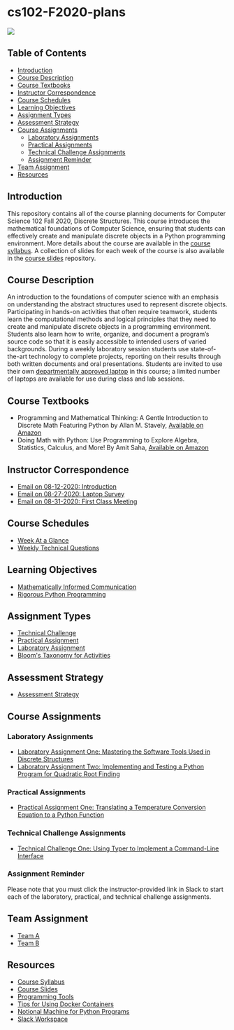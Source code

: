 # cs102-F2020-plans

![](../../workflows/build/badge.svg)

## Table of Contents

* [Introduction](#introduction)
* [Course Description](#course-description)
* [Course Textbooks](#course-textbooks)
* [Instructor Correspondence](#instructor-correspondence)
* [Course Schedules](#course-schedules)
* [Learning Objectives](#learning-objectives)
* [Assignment Types](#assignment-types)
* [Assessment Strategy](#assessment-strategy)
* [Course Assignments](#course-assignments)
  + [Laboratory Assignments](#laboratory-assignments)
  + [Practical Assignments](#practical-assignments)
  + [Technical Challenge Assignments](#technical-challenge-assignments)
  + [Assignment Reminder](#assignment-reminder)
* [Team Assignment](#team-assignment)
* [Resources](#resources)

## Introduction

This repository contains all of the course planning documents for Computer
Science 102 Fall 2020, Discrete Structures. This course introduces the
mathematical foundations of Computer Science, ensuring that students can
effectively create and manipulate discrete objects in a Python programming
environment. More details about the course are available in the [course
syllabus](https://github.com/Allegheny-Computer-Science-102-F2020/cs102-F2020-syllabus).
A collection of slides for each week of the course is also available in the
[course
slides](https://github.com/Allegheny-Computer-Science-102-F2020/cs102-F2020-slides)
repository.

## Course Description

An introduction to the foundations of computer science with an emphasis on
understanding the abstract structures used to represent discrete objects.
Participating in hands-on activities that often require teamwork, students
learn the computational methods and logical principles that they need to create
and manipulate discrete objects in a programming environment. Students also
learn how to write, organize, and document a program’s source code so that it
is easily accessible to intended users of varied backgrounds. During a weekly
laboratory session students use state-of-the-art technology to complete
projects, reporting on their results through both written documents and oral
presentations. Students are invited to use their own [departmentally approved
laptop](https://www.cs.allegheny.edu/resources/laptops/) in this course; a
limited number of laptops are available for use during class and lab sessions.

## Course Textbooks

- Programming and Mathematical Thinking: A Gentle Introduction to Discrete Math
  Featuring Python by Allan M. Stavely, [Available on Amazon](https://is.gd/l5zfpQ)
- Doing Math with Python: Use Programming to Explore Algebra, Statistics,
  Calculus, and More! By Amit Saha, [Available on Amazon](https://is.gd/IQx79D)

## Instructor Correspondence

- [Email on 08-12-2020: Introduction](emails/introduction.md)
- [Email on 08-27-2020: Laptop Survey](emails/laptopsurvey.md)
- [Email on 08-31-2020: First Class Meeting](emails/firstclassmeeting.md)

## Course Schedules

- [Week At a Glance](schedules/week-at-a-glance.md)
- [Weekly Technical Questions](schedules/weekly-technical-questions.md)

## Learning Objectives

- [Mathematically Informed Communication](learning-objectives/mathematical-communication.md)
- [Rigorous Python Programming](learning-objectives/python-programming.md)

## Assignment Types

- [Technical Challenge](assignments/technical-challenge.md)
- [Practical Assignment](assignments/practical-assignment.md)
- [Laboratory Assignment](assignments/laboratory-assignment.md)
- [Bloom's Taxonomy for Activities](taxonomies/blooms-taxonomy.md)

## Assessment Strategy

- [Assessment Strategy](assessment/assessment-strategy.md)

## Course Assignments

### Laboratory Assignments

- [Laboratory Assignment One: Mastering the Software Tools Used in Discrete
  Structures](https://github.com/Allegheny-Computer-Science-102-F2020/cs102-F2020-lab1-starter)
- [Laboratory Assignment Two: Implementing and Testing a Python Program for
   Quadratic Root Finding](https://github.com/Allegheny-Computer-Science-102-F2020/cs102-F2020-lab2-starter)

### Practical Assignments

- [Practical Assignment One: Translating a Temperature Conversion Equation to a
  Python
  Function](https://github.com/Allegheny-Computer-Science-102-F2020/cs102-F2020-practical1-starter)

### Technical Challenge Assignments

- [Technical Challenge One: Using Typer to Implement a Command-Line
  Interface](https://github.com/Allegheny-Computer-Science-102-F2020/cs102-F2020-challenge1-starter)

### Assignment Reminder

Please note that you must click the instructor-provided link in Slack to start
each of the laboratory, practical, and technical challenge assignments.

## Team Assignment

- [Team A](teams/team-a.md)
- [Team B](teams/team-b.md)

## Resources

- [Course Syllabus](https://github.com/Allegheny-Computer-Science-102-F2020/cs102-F2020-syllabus)
- [Course Slides](https://github.com/Allegheny-Computer-Science-102-F2020/cs102-F2020-slides)
- [Programming Tools](tools/programming-tools.md)
- [Tips for Using Docker Containers](tools/using-docker.md)
- [Notional Machine for Python Programs](http://teachtogether.tech/en/#s:models-notional)
- [Slack Workspace](https://join.slack.com/t/cmpsc102fall2020/signup)
